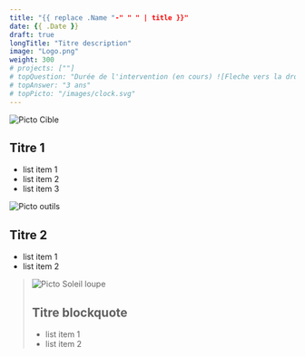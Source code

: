 ```yaml
---
title: "{{ replace .Name "-" " " | title }}"
date: {{ .Date }}
draft: true
longTitle: "Titre description"
image: "Logo.png"
weight: 300
# projects: [""]
# topQuestion: "Durée de l'intervention (en cours) ![Fleche vers la droite](/images/white-dotted-arrow.svg)"
# topAnswer: "3 ans"
# topPicto: "/images/clock.svg"
---
```


![Picto Cible](/images/target.svg)
## Titre 1

- list item 1
- list item 2
- list item 3

![Picto outils](/images/tools.svg)
## Titre 2

- list item 1
- list item 2

> ![Picto Soleil loupe](/images/search-sun.svg)
> ## Titre blockquote
> 
> - list item 1
> - list item 2